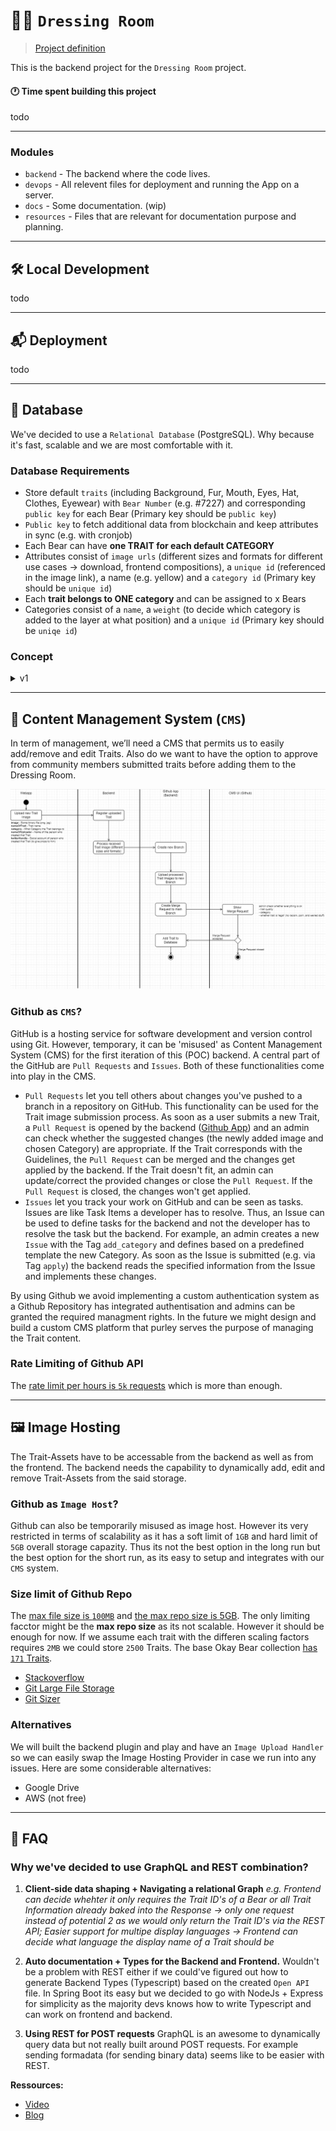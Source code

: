 # 🐻👕 `Dressing Room`

> [Project definition](https://docs.google.com/document/d/1r79JpQuDaUg7jHCuk29znx-eFeEVWszP1QbT7YaIZR4/edit)

This is the backend project for the `Dressing Room` project.

#### 🕐 Time spent building this project

todo

---

### Modules
- `backend` - The backend where the code lives.
- `devops` - All relevent files for deployment and running the App on a server.
- `docs` - Some documentation. (wip)
- `resources` - Files that are relevant for documentation purpose and planning.

---

## 🛠 Local Development

todo


---

## 📬 Deployment

todo

---

## 🦾 Database

We've decided to use a `Relational Database` (PostgreSQL). Why because it's fast, scalable and we are most comfortable with it.

### Database Requirements

- Store default `traits` (including Background, Fur, Mouth, Eyes, Hat, Clothes, Eyewear) with `Bear Number` (e.g. #7227) and corresponding `public key` for each Bear (Primary key should be `public key`)
- `Public key` to fetch additional data from blockchain and keep attributes in sync (e.g. with cronjob)
- Each Bear can have **one TRAIT for each default CATEGORY**
- Attributes consist of `image urls` (different sizes and formats for different use cases → download, frontend compositions), a `unique id` (referenced in the image link), a name (e.g. yellow) and a `category id` (Primary key should be `unique id`)
- Each **trait belongs to ONE category** and can be assigned to x Bears
- Categories consist of a `name`, a `weight` (to decide which category is added to the layer at what position) and a `unique id` (Primary key should be `uniqe id`)

### Concept

<details>
<summary>v1</summary>

![img](./resources/assets/uml_er_diagram.drawio.png)

#### FAQ

**Why extracted Table `Category_Weight`?** </br>
For easier sorting and adding new categories. Since if a new category is added each weight needs to be updated based on where the new category is ‘ranked’.

</details>

---

## 🔩 Content Management System (`CMS`)

In term of management, we’ll need a CMS that permits us to easily add/remove and edit Traits.
Also do we want to have the option to approve from community members submitted traits before adding them to the Dressing Room.

![img](./resources/assets/aktivity_diagram_cms.drawio.png)

### Github as `CMS`?
GitHub is a hosting service for software development and version control using Git. However, temporary, it can be 'misused' as Content Management System (CMS) for the first iteration of this (POC) backend. A central part of the GitHub are `Pull Requests` and `Issues`. Both of these functionalities come into play in the CMS.

- `Pull Requests` let you tell others about changes you've pushed to a branch in a repository on GitHub. This functionality can be used for the Trait image submission process. As soon as a user submits a new Trait, a `Pull Request` is opened by the backend ([Github App](https://docs.github.com/en/developers/apps/getting-started-with-apps/about-apps)) and an admin can check whether the suggested changes (the newly added image and chosen Category) are appropriate. If the Trait corresponds with the Guidelines, the `Pull Request` can be merged and the changes get applied by the backend. If the Trait doesn't fit, an admin can update/correct the provided changes or close the `Pull Request`.  If the `Pull Request` is closed, the changes won't get applied.
- `Issues` let you track your work on GitHub and can be seen as tasks. Issues are like Task Items a developer has to resolve. Thus, an Issue can be used to define tasks for the backend and not the developer has to resolve the task but the backend. For example, an admin creates a new `Issue` with the Tag `add_category` and defines based on a predefined template the new Category. As soon as the Issue is submitted (e.g. via Tag `apply`) the backend reads the specified information from the Issue and implements these changes.

By using Github we avoid implementing a custom authentication system as a Github Repository has integrated authentisation and admins can be granted the required managment rights.
In the future we might design and build a custom CMS platform that purley serves the purpose of managing the Trait content.

### Rate Limiting of Github API
The [rate limit per hours is `5k` requests](https://docs.github.com/en/developers/apps/building-github-apps/rate-limits-for-github-apps) which is more than enough.

---

## 🖼 Image Hosting

The Trait-Assets have to be accessable from the backend as well as from the frontend.
The backend needs the capability to dynamically add, edit and remove Trait-Assets from the said storage.

### Github as `Image Host`?
Github can also be temporarily misused as image host. However its very restricted in terms of scalability as it has a soft limit of `1GB` and hard limit of `5GB` overall storage capazity.
Thus its not the best option in the long run but the best option for the short run,
as its easy to setup and integrates with our `CMS` system.

### Size limit of Github Repo
The [max file size is `100MB`](https://docs.github.com/en/repositories/working-with-files/managing-large-files/about-large-files-on-github#file-size-limits) and [the max repo size is 5GB](https://docs.github.com/en/repositories/working-with-files/managing-large-files/about-large-files-on-github#repository-size-limits). The only limiting facctor might be the **max repo size** as its not scalable. However it should be enough for now. If we assume each trait with the differen scaling factors requires `2MB` we could store `2500` Traits. The base Okay Bear collection [has `171` Traits](https://raritysniper.com/okay-bears/traits).

- [Stackoverflow](https://stackoverflow.com/questions/23843721/can-github-be-used-for-hosting-files-mp3-and-images)
- [Git Large File Storage](https://git-lfs.github.com/)
- [Git Sizer](https://github.com/github/git-sizer)

### Alternatives
We will built the backend plugin and play and have an `Image Upload Handler` so we can easily swap the Image Hosting Provider in case we run into any issues. Here are some considerable alternatives:
- Google Drive
- AWS (not free)

---

## 🧐 FAQ

### Why we've decided to use GraphQL and REST combination?

1. **Client-side data shaping + Navigating a relational Graph**
   _e.g. Frontend can decide whehter it only requires the Trait ID's of a Bear or all Trait Information already baked into the Response -> only one request instead of potential 2 as we would only return the Trait ID's via the REST API; Easier support for multipe display languages -> Frontend can decide what language the display name of a Trait should be_

2. **Auto documentation + Types for the Backend and Frontend.** Wouldn't be a problem with REST either if we could've figured out how to generate Backend Types (Typescript) based on the created `Open API` file. In Spring Boot its easy but we decided to go with NodeJs + Express for simplicity as the majority devs knows how to write Typescript and can work on frontend and backend.

3. **Using REST for POST requests** GraphQL is an awesome to dynamically query data but not really built around POST requests. For example sending formadata (for sending binary data) seems like to be easier with REST.

**Ressources:**

- [Video](https://www.youtube.com/watch?v=x6r4IzofPVc)
- [Blog](https://hygraph.com/blog/graphql-vs-rest-apis)
